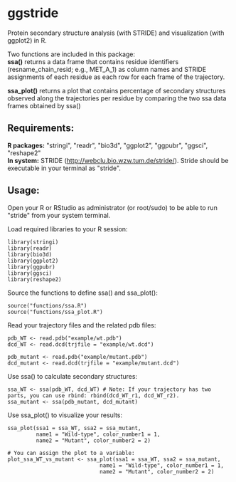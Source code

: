 # ggstride
Protein secondary structure analysis (with STRIDE) and visualization (with ggplot2) in R.

Two functions are included in this package:  
__ssa()__ returns a data frame that contains residue identifiers (resname_chain_resid; e.g., MET_A_1) as column names
and STRIDE assignments of each residue as each row for each frame of the trajectory.  

__ssa_plot()__ returns a plot that contains percentage of secondary structures observed along the trajectories per residue 
by comparing the two ssa data frames obtained by ssa()   

## Requirements:
__R packages:__ "stringi", "readr", "bio3d", "ggplot2", "ggpubr", "ggsci", "reshape2"  
__In system:__ STRIDE (http://webclu.bio.wzw.tum.de/stride/). Stride should be executable in your terminal as "stride".  

## Usage:
Open your R or RStudio as administrator (or root/sudo) to be able to run "stride" from your system terminal.

Load required libraries to your R session:
```{r}
library(stringi)
library(readr)
library(bio3d)
library(ggplot2)
library(ggpubr)
library(ggsci)
library(reshape2)
```

Source the functions to define ssa() and ssa_plot():
```{r}
source("functions/ssa.R")
source("functions/ssa_plot.R")
```

Read your trajectory files and the related pdb files:
```{r}
pdb_WT <- read.pdb("example/wt.pdb")
dcd_WT <- read.dcd(trjfile = "example/wt.dcd")

pdb_mutant <- read.pdb("example/mutant.pdb")
dcd_mutant <- read.dcd(trjfile = "example/mutant.dcd")
```

Use ssa() to calculate secondary structures:
```{r}
ssa_WT <- ssa(pdb_WT, dcd_WT) # Note: If your trajectory has two parts, you can use rbind: rbind(dcd_WT_r1, dcd_WT_r2).
ssa_mutant <- ssa(pdb_mutant, dcd_mutant) 
```

Use ssa_plot() to visualize your results:
```{r}
ssa_plot(ssa1 = ssa_WT, ssa2 = ssa_mutant,
         name1 = "Wild-type", color_number1 = 1,
         name2 = "Mutant", color_number2 = 2)
         
# You can assign the plot to a variable:
plot_ssa_WT_vs_mutant <- ssa_plot(ssa1 = ssa_WT, ssa2 = ssa_mutant,
                             name1 = "Wild-type", color_number1 = 1,
                             name2 = "Mutant", color_number2 = 2)
```
